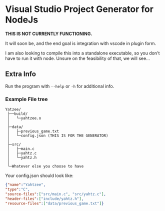 # Visual Studio Project Generator for NodeJs

**THIS IS NOT CURRENTLY FUNCTIONING.**

It will soon be, and the end goal is integration with vscode in plugin form.

I am also looking to compile this into a standalone executable, so you don't have to run it with node. Unsure on the feasibility of that, we will see...

## Extra Info

Run the program with `--help` or `-h` for additional info.

### Example File tree

```plain
Yatzee/
 ├──build/
 │   └─yahtzee.o
 │
 ├─data/
 │   ├─previous_game.txt
 │   └─config.json (THIS IS FOR THE GENERATOR)
 │
 ├─src/
 │   ├─main.c
 │   ├─yahtz.c
 │   └─yahtz.h
 │
 └─Whatever else you choose to have
```

Your config.json should look like:

```json
{"name":"Yahtzee",
"type":"C",
"source-files":["src/main.c", "src/yahtz.c"],
"header-files":["include/yahtz.h"],
"resource-files":["data/previous_game.txt"]}
```
